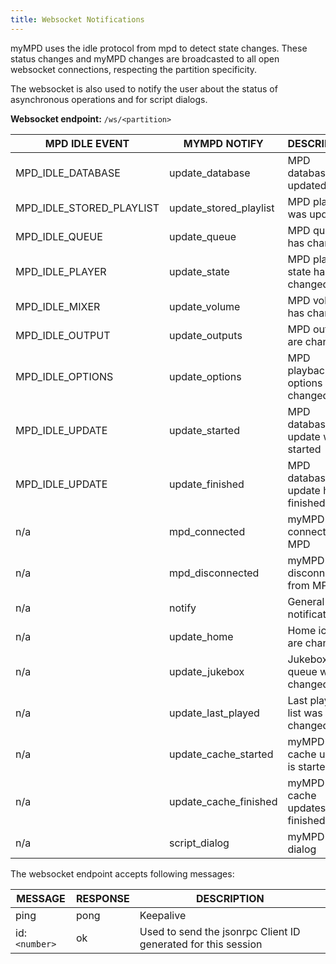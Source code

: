 ```yaml
---
title: Websocket Notifications
---
```


myMPD uses the idle protocol from mpd to detect state changes. These status changes and myMPD changes are broadcasted to all open websocket connections, respecting the partition specificity.

The websocket is also used to notify the user about the status of asynchronous operations and for script dialogs.

**Websocket endpoint:** `/ws/<partition>`

| MPD IDLE EVENT | MYMPD NOTIFY | DESCRIPTION |
|----------------|--------------| ----------- |
| MPD_IDLE_DATABASE | update_database | MPD database was updated |
| MPD_IDLE_STORED_PLAYLIST | update_stored_playlist | MPD playlist was updated |
| MPD_IDLE_QUEUE | update_queue | MPD queue has changed |
| MPD_IDLE_PLAYER | update_state | MPD player state has changed |
| MPD_IDLE_MIXER | update_volume | MPD volume has changed |
| MPD_IDLE_OUTPUT | update_outputs | MPD outputs are changed |
| MPD_IDLE_OPTIONS | update_options | MPD playback options are changed |
| MPD_IDLE_UPDATE | update_started | MPD database update was started |
| MPD_IDLE_UPDATE | update_finished | MPD database update has finished |
| n/a | mpd_connected | myMPD connected to MPD |
| n/a | mpd_disconnected | myMPD disconnected from MPD |
| n/a | notify | General notification |
| n/a | update_home | Home icons are changed |
| n/a | update_jukebox | Jukebox queue was changed |
| n/a | update_last_played | Last played list was changed |
| n/a | update_cache_started | myMPD cache update is started |
| n/a | update_cache_finished | myMPD cache updates has finished |
| n/a | script_dialog | myMPD script dialog |

The websocket endpoint accepts following messages:

| MESSAGE | RESPONSE | DESCRIPTION |
| ------- | -------- | ----------- |
| ping | pong | Keepalive |
| id:`<number>` | ok | Used to send the jsonrpc Client ID generated for this session |
